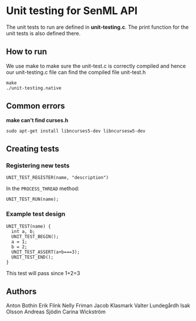 # Unit testing for SenML API
The unit tests to run are defined in **unit-testing.c**. The print function for the unit tests is also defined there.

## How to run
We use make to make sure the unit-test.c is correctly compiled and hence our unit-testing.c file can find the compiled file unit-test.h
```
make
./unit-testing.native
```

## Common errors


**make can't find curses.h**

`sudo apt-get install libncurses5-dev libncursesw5-dev`

## Creating tests
### Registering new tests

```UNIT_TEST_REGISTER(name, "description")```

In the ```PROCESS_THREAD``` method:

```UNIT_TEST_RUN(name);```

### Example test design

```
UNIT_TEST(name) {
  int a, b;
  UNIT_TEST_BEGIN();
  a = 1;
  b = 2;
  UNIT_TEST_ASSERT(a+b===3);
  UNIT_TEST_END();
}
```
This test will pass since 1+2=3

## Authors
Anton Bothin
Erik Flink
Nelly Friman
Jacob Klasmark
Valter Lundegårdh
Isak Olsson
Andreas Sjödin
Carina Wickström

